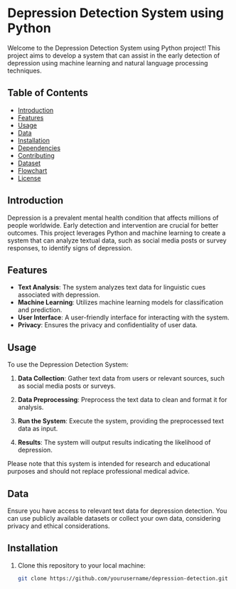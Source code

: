 # Depression Detection System using Python

Welcome to the Depression Detection System using Python project! This project aims to develop a system that can assist in the early detection of depression using machine learning and natural language processing techniques.

## Table of Contents

- [Introduction](#introduction)
- [Features](#features)
- [Usage](#usage)
- [Data](#data)
- [Installation](#installation)
- [Dependencies](#dependencies)
- [Contributing](#contributing)
- [Dataset](#dataset)
- [Flowchart](#flowchart)
- [License](#license)

## Introduction

Depression is a prevalent mental health condition that affects millions of people worldwide. Early detection and intervention are crucial for better outcomes. This project leverages Python and machine learning to create a system that can analyze textual data, such as social media posts or survey responses, to identify signs of depression.

## Features

- **Text Analysis**: The system analyzes text data for linguistic cues associated with depression.
- **Machine Learning**: Utilizes machine learning models for classification and prediction.
- **User Interface**: A user-friendly interface for interacting with the system.
- **Privacy**: Ensures the privacy and confidentiality of user data.

## Usage

To use the Depression Detection System:

1. **Data Collection**: Gather text data from users or relevant sources, such as social media posts or surveys.

2. **Data Preprocessing**: Preprocess the text data to clean and format it for analysis.

3. **Run the System**: Execute the system, providing the preprocessed text data as input.

4. **Results**: The system will output results indicating the likelihood of depression.

Please note that this system is intended for research and educational purposes and should not replace professional medical advice.

## Data

Ensure you have access to relevant text data for depression detection. You can use publicly available datasets or collect your own data, considering privacy and ethical considerations.

## Installation

1. Clone this repository to your local machine:

   ```bash
   git clone https://github.com/yourusername/depression-detection.git

